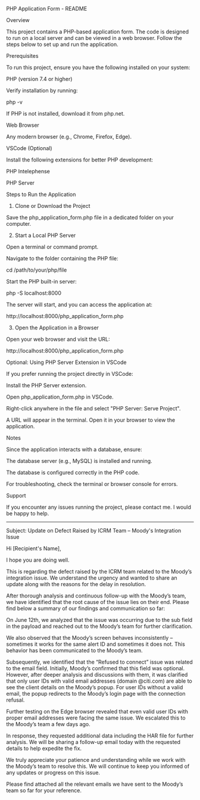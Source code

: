 PHP Application Form - README

Overview

This project contains a PHP-based application form. The code is designed to run on a local server and can be viewed in a web browser. Follow the steps below to set up and run the application.

Prerequisites

To run this project, ensure you have the following installed on your system:

PHP (version 7.4 or higher)

Verify installation by running:

php -v

If PHP is not installed, download it from php.net.

Web Browser

Any modern browser (e.g., Chrome, Firefox, Edge).

VSCode (Optional)

Install the following extensions for better PHP development:

PHP Intelephense

PHP Server

Steps to Run the Application

1. Clone or Download the Project

Save the php_application_form.php file in a dedicated folder on your computer.

2. Start a Local PHP Server

Open a terminal or command prompt.

Navigate to the folder containing the PHP file:

cd /path/to/your/php/file

Start the PHP built-in server:

php -S localhost:8000

The server will start, and you can access the application at:

http://localhost:8000/php_application_form.php

3. Open the Application in a Browser

Open your web browser and visit the URL:

http://localhost:8000/php_application_form.php

Optional: Using PHP Server Extension in VSCode

If you prefer running the project directly in VSCode:

Install the PHP Server extension.

Open php_application_form.php in VSCode.

Right-click anywhere in the file and select "PHP Server: Serve Project".

A URL will appear in the terminal. Open it in your browser to view the application.

Notes

Since the application interacts with a database, ensure:

The database server (e.g., MySQL) is installed and running.

The database is configured correctly in the PHP code.

For troubleshooting, check the terminal or browser console for errors.

Support

If you encounter any issues running the project, please contact me. I would be happy to help.

-----------------------------------------------------------------------------------------------------------------------------------------------------------------------------
Subject: Update on Defect Raised by ICRM Team – Moody's Integration Issue

Hi [Recipient's Name],

I hope you are doing well.

This is regarding the defect raised by the ICRM team related to the Moody’s integration issue. We understand the urgency and wanted to share an update along with the reasons for the delay in resolution.

After thorough analysis and continuous follow-up with the Moody’s team, we have identified that the root cause of the issue lies on their end. Please find below a summary of our findings and communication so far:

On June 12th, we analyzed that the issue was occurring due to the sub field in the payload and reached out to the Moody’s team for further clarification.

We also observed that the Moody’s screen behaves inconsistently – sometimes it works for the same alert ID and sometimes it does not. This behavior has been communicated to the Moody’s team.

Subsequently, we identified that the “Refused to connect” issue was related to the email field. Initially, Moody’s confirmed that this field was optional. However, after deeper analysis and discussions with them, it was clarified that only user IDs with valid email addresses (domain @citi.com) are able to see the client details on the Moody’s popup. For user IDs without a valid email, the popup redirects to the Moody’s login page with the connection refusal.

Further testing on the Edge browser revealed that even valid user IDs with proper email addresses were facing the same issue. We escalated this to the Moody’s team a few days ago.

In response, they requested additional data including the HAR file for further analysis. We will be sharing a follow-up email today with the requested details to help expedite the fix.

We truly appreciate your patience and understanding while we work with the Moody’s team to resolve this. We will continue to keep you informed of any updates or progress on this issue.

Please find attached all the relevant emails we have sent to the Moody’s team so far for your reference.
